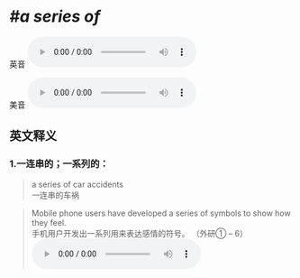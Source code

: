 # ***\#a series of*** 
英音
<audio src="./media/a series of1.aac" controls="controls"></audio>

美音
<audio src="./media/a series of2.aac" controls="controls"></audio>



  

英文释义
---
### 1.**一连串的；一系列的：**  

 > a series of car accidents  
 > 一连串的车祸    

 > Mobile phone users have developed a series of symbols to show how they feel.  
 > 手机用户开发出一系列用来表达感情的符号。  （外研① – 6）  
<audio src="./media/series-1.aac" controls="controls"></audio>


